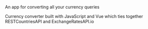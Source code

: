 An app for converting all your currency queries

Currency converter built with JavaScript and Vue which ties together RESTCountriesAPI and ExchangeRatesAPI.io
